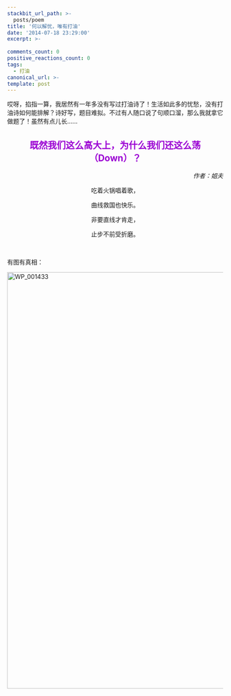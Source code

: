 ```yaml
---
stackbit_url_path: >-
  posts/poem
title: '何以解忧，唯有打油'
date: '2014-07-18 23:29:00'
excerpt: >-
  
comments_count: 0
positive_reactions_count: 0
tags: 
  - 打油
canonical_url: >-
template: post
---
```

<p>哎呀，掐指一算，我居然有一年多没有写过打油诗了！生活如此多的忧愁，没有打油诗如何能排解？诗好写，题目难拟。不过有人随口说了句顺口溜，那么我就拿它做题了！虽然有点儿长……</p> <div class="poem"> <h2 align="center"><font color="#9b00d3">既然我们这么高大上，为什么我们还这么荡（Down）？</font></h2>  <p align="right"><em>作者：姐夫</em></p>  <p align="center">吃着火锅唱着歌，</p>  <p align="center">曲线救国也快乐。</p>  <p align="center">非要直线才肯走，</p>  <p align="center">止步不前受折磨。</p>  </div><p>&#160;</p>  <p>有图有真相：</p>  <p><a href="http://zizhujy.com/blog/image.axd?picture=WP_001433.jpg"><img title="WP_001433" style="border-top: 0px; border-right: 0px; background-image: none; border-bottom: 0px; padding-top: 0px; padding-left: 0px; border-left: 0px; display: inline; padding-right: 0px" border="0" alt="WP_001433" src="http://zizhujy.com/blog/image.axd?picture=WP_001433_thumb.jpg" width="795" height="970" /></a></p>